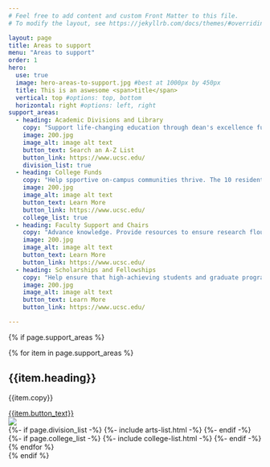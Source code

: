 ```yaml
---
# Feel free to add content and custom Front Matter to this file.
# To modify the layout, see https://jekyllrb.com/docs/themes/#overriding-theme-defaults

layout: page
title: Areas to support
menu: "Areas to support"
order: 1
hero:
  use: true
  image: hero-areas-to-support.jpg #best at 1000px by 450px
  title: This is an aswesome <span>title</span>
  vertical: top #options: top, bottom
  horizontal: right #options: left, right
support_areas:
  - heading: Academic Divisions and Library
    copy: "Support life-changing education through dean's excellence funds in the division."
    image: 200.jpg
    image_alt: image alt text
    button_text: Search an A-Z List
    button_link: https://www.ucsc.edu/
    division_list: true
  - heading: College Funds
    copy: "Help spportive on-campus communities thrive. The 10 residential colleges provide academic assistance and activities embracing intellectual and social life."
    image: 200.jpg
    image_alt: image alt text
    button_text: Learn More
    button_link: https://www.ucsc.edu/
    college_list: true
  - heading: Faculty Support and Chairs
    copy: "Advance knowledge. Provide resources to ensure research flourishes. Giving to chairs and professorships helps retain and recruit innovative and accomplished scholars."
    image: 200.jpg
    image_alt: image alt text
    button_text: Learn More
    button_link: https://www.ucsc.edu/
  - heading: Scholarships and Fellowships
    copy: "Help ensure that high-achieving students and graduate programs have scholarship and fellowship opportunities"
    image: 200.jpg
    image_alt: image alt text
    button_text: Learn More
    button_link: https://www.ucsc.edu/

---
```

{% if page.support_areas %}
<section class="two-col-grid">
{% for item in page.support_areas %}
    <div class="two-col-grid-cell">
        <div class="cta-container">
            <div class="cta-copy">
                <h2>{{item.heading}}</h2>
                <p>{{item.copy}}</p>
                <a href="{{item.button_link}}" class="yellow-pill">{{item.button_text}}</a>
            </div>
            <img class="cta-image" src="https://picsum.photos/200/200/">
        </div>
        {%- if page.division_list -%} {%- include arts-list.html -%} {%- endif -%}
        {%- if page.college_list -%} {%- include college-list.html -%} {%- endif -%}
    </div>
    <!-- <hr>  -->
    {% endfor %}
</section>
{% endif %}
